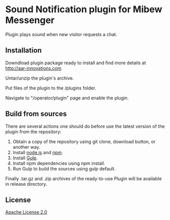 # Sound Notification plugin for Mibew Messenger

Plugin plays sound when new visitor requests a chat. 

<h2>Installation</h2>

Downdload plugin package ready to install and find more details at <a href="http://aar-innovations.com">http://aar-innovations.com</a>

Untar/unzip the plugin's archive.

Put files of the plugin to the <Mibew root>/plugins folder.

Navigate to "<Mibew Base URL>/operator/plugin" page and enable the plugin.


<h2>Build from sources</h2>

There are several actions one should do before use the latest version of the plugin from the repository:
<ol>
<li>Obtain a copy of the repository using git clone, download button, or another way.</li>
<li>Install <a href="http://nodejs.org/">node.js</a> and <a href="https://www.npmjs.org/">npm</a>.</li>
<li>Install <a href="http://gulpjs.com/">Gulp</a>.</li>
<li>Install npm dependencies using npm install.</li>
<li>Run Gulp to build the sources using gulp default.</li>
</ol>
Finally .tar.gz and .zip archives of the ready-to-use Plugin will be available in release directory.

<h2>License</h2>
<a href="http://www.apache.org/licenses/LICENSE-2.0.html">Apache License 2.0</a>
